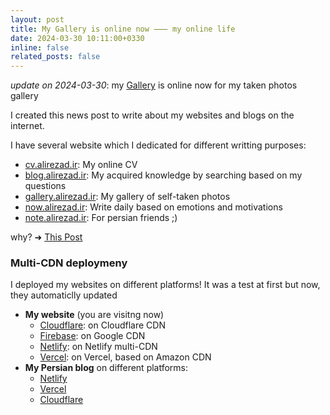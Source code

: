 ```yaml
---
layout: post
title: My Gallery is online now ⸺ my online life
date: 2024-03-30 10:11:00+0330
inline: false
related_posts: false
---
```


_update on 2024-03-30_: my [Gallery](https://gallery.alirezad.ir) is online now for my taken photos gallery

I created this news post to write about my websites and blogs on the internet.

I have several website which I dedicated for different writting purposes:
- [cv.alirezad.ir](https://cv.alirezad.ir): My online CV
- [blog.alirezad.ir](https://blog.alirezad.ir/): My acquired knowledge by searching based on my questions
- [gallery.alirezad.ir](https://gallery.alirezad.ir): My gallery of self-taken photos
- [now.alirezad.ir](https://now.alirezad.ir): Write daily based on emotions and motivations
- [note.alirezad.ir](https://note.alirezad.ir): For persian friends ;)

why?  ➜  [This Post](https://alirezad.ir/blog/2022/the-idea-behind-my-blog/)


### Multi-CDN deploymeny

I deployed my websites on different platforms! It was a test at first but now, they automaticlly updated

- **My website** (you are visitng now)
  - [Cloudflare](https://cf.alirezad.ir): on Cloudflare CDN
  - [Firebase](https://fb.alirezad.ir): on Google CDN
  - [Netlify](https://nf.alirezad.ir): on Netlify multi-CDN
  - [Vercel](https://vc.alirezad.ir): on Vercel, based on Amazon CDN
- **My Persian blog** on different platforms:
  - [Netlify](https://nevise.netlify.app)
  - [Vercel](https://nevise.vercel.app)
  - [Cloudflare](https://nevise.pages.dev)
